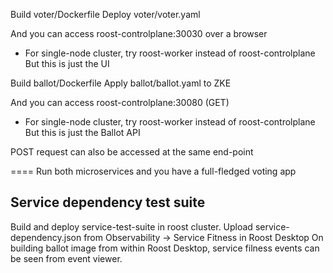 Build voter/Dockerfile
Deploy voter/voter.yaml

And you can access roost-controlplane:30030 over a browser 
* For single-node cluster, try roost-worker instead of roost-controlplane
But this is just the UI


Build ballot/Dockerfile
Apply ballot/ballot.yaml to ZKE

And you can access roost-controlplane:30080 (GET)
* For single-node cluster, try roost-worker instead of roost-controlplane
But this is just the Ballot API

POST request can also be accessed at the same end-point

====
Run both microservices and you have a full-fledged voting app


## Service dependency test suite

Build and deploy service-test-suite in roost cluster.
Upload service-dependency.json from Observability -> Service Fitness in Roost Desktop
On building ballot image from within Roost Desktop, service filness events can be seen from event viewer.
